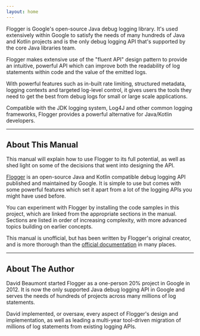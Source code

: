 ```yaml
---
layout: home
---
```


Flogger is Google's open-source Java debug logging library. It's used extensively within Google 
to satisfy the needs of many hundreds of Java and Kotlin projects and is the only debug logging
API that's supported by the core Java libraries team.

Flogger makes extensive use of the "fluent API" design pattern to provide an intuitive, powerful
API which can improve both the readability of log statements within code and the value of the
emitted logs.

With powerful features such as in-built rate limiting, structured metadata, logging contexts and
targeted log-level control, it gives users the tools they need to get the best from debug logs
for small or large scale applications.

Compatible with the JDK logging system, Log4J and other common logging frameworks, Flogger 
provides a powerful alternative for Java/Kotlin developers.

---

## About This Manual

This manual will explain how to use Flogger to its full potential, as well as shed light on some of
the decisions that went into designing the API.

[Flogger](https://github.com/google/flogger) is an open-source Java and Kotlin compatible debug
logging API published and maintained by Google. It is simple to use but comes with some powerful
features which  set it apart from a lot of the logging APIs you might have used before.

You can experiment with Flogger by installing the code samples in this project, which are linked
from the appropriate sections in the manual. Sections are listed in order of increasing 
complexity, with more advanced topics building on earlier concepts.

This manual is unofficial, but has been written by Flogger's original creator, and is more 
thorough than the [official documentation](https://github.com/google/flogger) in many places.

---

## About The Author

David Beaumont started Flogger as a one-person 20% project in Google in 2012. It is now the only
supported Java debug logging API in Google and serves the needs of hundreds of projects across
many millions of log statements.

David implemented, or oversaw, every aspect of Flogger's design and implementation, as well as
leading a multi-year tool-driven migration of millions of log statements from existing logging APIs.